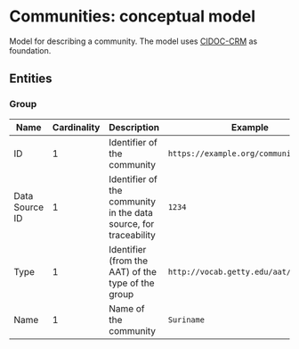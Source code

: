 # Communities: conceptual model

Model for describing a community. The model uses [CIDOC-CRM](https://www.cidoc-crm.org/) as foundation.

## Entities

### Group

|Name|Cardinality|Description|Example|
|-|-|-|-|
|ID|1|Identifier of the community|`https://example.org/community-1`|
|Data Source ID|1|Identifier of the community in the data source, for traceability|`1234`|
|Type|1|Identifier (from the AAT) of the type of the group|`http://vocab.getty.edu/aat/300435377`|
|Name|1|Name of the community|`Suriname`|
